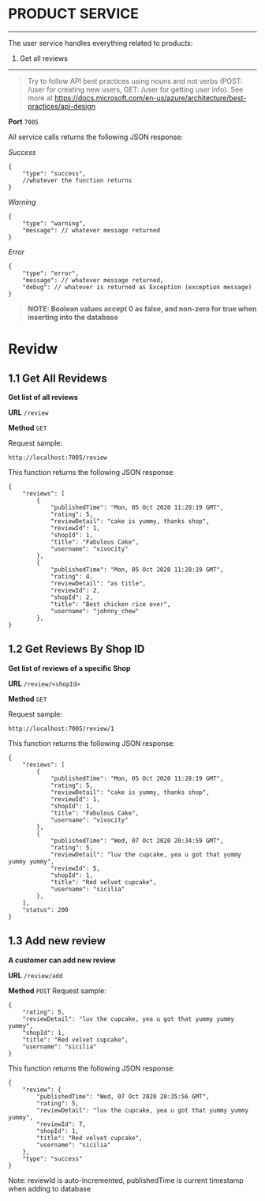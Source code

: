 # PRODUCT SERVICE

---

The user service handles everything related to products:

1. Get all reviews

---

> Try to follow API best practices using nouns and not verbs (POST: /user for creating new users, GET: /user for getting user info). See more at https://docs.microsoft.com/en-us/azure/architecture/best-practices/api-design

**Port** `7005`

All service calls returns the following JSON response:

_Success_

```
{
    "type": "success",
    //whatever the function returns
}
```

_Warning_

```
{
    "type": "warning",
    "message": // whatever message returned
}
```

_Error_

```
{
    "type": "error",
    "message": // whatever message returned,
    "debug": // whatever is returned as Exception (exception message)
}
```

> **NOTE: Boolean values accept 0 as false, and non-zero for true when inserting into the database**

# Revidw

## 1.1 Get All Revidews

**Get list of all reviews**

**URL** `/review`

**Method** `GET`

Request sample:

```
http://localhost:7005/review
```

This function returns the following JSON response:

```
{
    "reviews": [
        {
            "publishedTime": "Mon, 05 Oct 2020 11:28:19 GMT",
            "rating": 5,
            "reviewDetail": "cake is yummy, thanks shop",
            "reviewId": 1,
            "shopId": 1,
            "title": "Fabulous Cake",
            "username": "vivocity"
        },
        {
            "publishedTime": "Mon, 05 Oct 2020 11:28:19 GMT",
            "rating": 4,
            "reviewDetail": "as title",
            "reviewId": 2,
            "shopId": 2,
            "title": "Best chicken rice ever",
            "username": "johnny_chew"
        },
}
```

## 1.2 Get Reviews By Shop ID

**Get list of reviews of a specific Shop**

**URL** `/review/<shopId>`

**Method** `GET`

Request sample:

```
http://localhost:7005/review/1
```

This function returns the following JSON response:

```
{
    "reviews": [
        {
            "publishedTime": "Mon, 05 Oct 2020 11:28:19 GMT",
            "rating": 5,
            "reviewDetail": "cake is yummy, thanks shop",
            "reviewId": 1,
            "shopId": 1,
            "title": "Fabulous Cake",
            "username": "vivocity"
        },
        {
            "publishedTime": "Wed, 07 Oct 2020 20:34:59 GMT",
            "rating": 5,
            "reviewDetail": "luv the cupcake, yea u got that yummy yummy yummy",
            "reviewId": 5,
            "shopId": 1,
            "title": "Red velvet cupcake",
            "username": "sicilia"
        },
    ],
    "status": 200
}
```

## 1.3 Add new review

**A customer can add new review**

**URL** `/review/add`

**Method** `POST`
Request sample:

```
{
    "rating": 5,
    "reviewDetail": "luv the cupcake, yea u got that yummy yummy yummy",
    "shopId": 1,
    "title": "Red velvet cupcake",
    "username": "sicilia"
}
```

This function returns the following JSON response:

```
{
    "review": {
        "publishedTime": "Wed, 07 Oct 2020 20:35:56 GMT",
        "rating": 5,
        "reviewDetail": "luv the cupcake, yea u got that yummy yummy yummy",
        "reviewId": 7,
        "shopId": 1,
        "title": "Red velvet cupcake",
        "username": "sicilia"
    },
    "type": "success"
}
```

Note: reviewId is auto-incremented, publishedTime is current timestamp when adding to database
